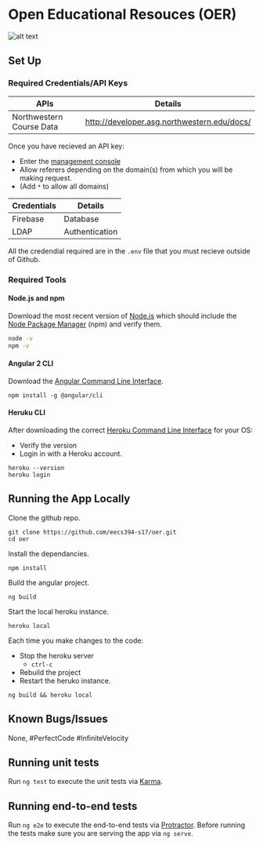 # Open Educational Resouces (OER)
![alt text](https://img.shields.io/badge/Northwestern-University-3b1973.svg)
## Set Up
### Required Credentials/API Keys
| APIs | Details |
| ------ | ------ |
| Northwestern Course Data | http://developer.asg.northwestern.edu/docs/ |

Once you have recieved an API key:
* Enter the [management console](https://api.asg.northwestern.edu/manage/login)
* Allow referers depending on the domain(s) from which you will be making request.
* (Add `*` to allow all domains)

| Credentials | Details |
| ------ | ------ |
| Firebase | Database |
| LDAP | Authentication |

All the credendial required are in the `.env` file that you must recieve outside of Github.

### Required Tools
#### Node.js and npm
Download the most recent version of [Node.js](https://nodejs.org/en/) which should include the [Node Package Manager](https://www.npmjs.com/) (npm) and verify them.
```sh
node -v
npm -v
```
#### Angular 2 CLI
Download the [Angular Command Line Interface](https://cli.angular.io/).
```
npm install -g @angular/cli
```
#### Heruku CLI
After downloading the correct [Heroku Command Line Interface](https://devcenter.heroku.com/articles/heroku-cli) for your OS:
* Verify the version
* Login in with a Heroku account.
```
heroku --version
heroku login
```
## Running the App Locally
Clone the github repo.
```
git clone https://github.com/eecs394-s17/oer.git
cd oer
```
Install the dependancies.
```
npm install
```
Build the angular project.
```
ng build
```
Start the local heroku instance.
```
heroku local
```
Each time you make changes to the code:
* Stop the heroku server
    * ```ctrl-c```
* Rebuild the project
* Restart the heruko instance.
```
ng build && heroku local
```
## Known Bugs/Issues
None, #PerfectCode #InfiniteVelocity

## Running unit tests

Run `ng test` to execute the unit tests via [Karma](https://karma-runner.github.io).

## Running end-to-end tests

Run `ng e2e` to execute the end-to-end tests via [Protractor](http://www.protractortest.org/).
Before running the tests make sure you are serving the app via `ng serve`.